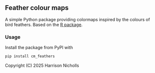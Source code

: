 ## Feather colour maps

A simple Python package providing colormaps inspired by the colours of bird feathers.
Based on the [R package](https://github.com/shandiya/feathers).

### Usage

Install the package from PyPI with
```bash
pip install cm_feathers
```

Copyright (C) 2025 Harrison Nicholls
